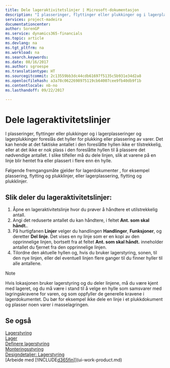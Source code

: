 ```yaml
---
title: Dele lageraktivitetslinjer | Microsoft-dokumentasjon
description: "I plasseringer, flyttinger eller plukkinger og i lagerplasseringer og lagerplukkinger foreslås det hyller for plukking eller plassering av varer. Det kan hende at det faktiske antallet i den foreslåtte hyllen ikke er tilstrekkelig, eller at det ikke er nok plass i den foreslåtte hyllen til å plassere det nødvendige antallet. I slike tilfeller må du dele linjen, slik at varene på en linje blir hentet fra eller plassert i flere enn én hylle."
services: project-madeira
documentationcenter: 
author: SorenGP
ms.service: dynamics365-financials
ms.topic: article
ms.devlang: na
ms.tgt_pltfrm: na
ms.workload: na
ms.search.keywords: 
ms.date: 08/16/2017
ms.author: sgroespe
ms.translationtype: HT
ms.sourcegitcommit: 2c13559bb3dc44cdb61697f5135c5b931e34d2a8
ms.openlocfilehash: a3a78c0622698975119cb64007cee9fb40db9f1b
ms.contentlocale: nb-no
ms.lasthandoff: 09/22/2017

---
```

# <a name="how-to-split-warehouse-activity-lines"></a>Dele lageraktivitetslinjer
I plasseringer, flyttinger eller plukkinger og i lagerplasseringer og lagerplukkinger foreslås det hyller for plukking eller plassering av varer. Det kan hende at det faktiske antallet i den foreslåtte hyllen ikke er tilstrekkelig, eller at det ikke er nok plass i den foreslåtte hyllen til å plassere det nødvendige antallet. I slike tilfeller må du dele linjen, slik at varene på en linje blir hentet fra eller plassert i flere enn én hylle.  

Følgende fremgangsmåte gjelder for lagerdokumenter , for eksempel plassering, flytting og plukklinjer, eller lagerplassering, flytting og plukklinjer.  

## <a name="to-split-warehouse-activity-lines"></a>Slik deler du lageraktivitetslinjer:  
1.  Åpne en lageraktivitetslinje hvor du prøver å håndtere et utilstrekkelig antall.  
2.  Angi det reduserte antallet du kan håndtere, i feltet **Ant. som skal håndt.**.  
3.  På hurtigfanen **Linjer** velger du handlingen **Handlinger**, **Funksjoner**, og deretter **Del linje**. Det vises en ny linje som er en kopi av den opprinnelige linjen, bortsett fra at feltet **Ant. som skal håndt.** inneholder antallet du fjernet fra den opprinnelige linjen.  
4.  Tilordne den aktuelle hyllen og, hvis du bruker lagerstyring, sonen, til den nye linjen, eller del eventuell linjen flere ganger til du finner hyller til alle antallene.  

> [!NOTE]  
>  Hvis lokasjonen bruker lagerstyring og du deler linjene, må du være kjent med lageret, og du må være i stand til å velge en hylle som samsvarer med lagringskravene for varen, og som oppfyller de generelle kravene i lagerdokumentet. Du bør for eksempel ikke dele en linje i et plukkdokument og plasser noen varer i masselagringen.  

## <a name="see-also"></a>Se også  
[Lagerstyring](warehouse-manage-warehouse.md)  
[Lager](inventory-manage-inventory.md)  
[Definere lagerstyring](warehouse-setup-warehouse.md)     
[Monteringsstyring](assembly-assemble-items.md)    
[Designdetaljer: Lagerstyring](design-details-warehouse-management.md)  
[Arbeide med [!INCLUDE[d365fin](includes/d365fin_md.md)]](ui-work-product.md)

